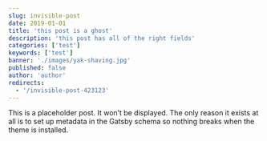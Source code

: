 ```yaml
---
slug: invisible-post
date: 2019-01-01
title: 'this post is a ghost'
description: 'this post has all of the right fields'
categories: ['test']
keywords: ['test']
banner: './images/yak-shaving.jpg'
published: false
author: 'author'
redirects:
  - '/invisible-post-423123'
---
```


This is a placeholder post. It won’t be displayed. The only reason it exists at all is to set up metadata in the Gatsby schema so nothing breaks when the theme is installed.

